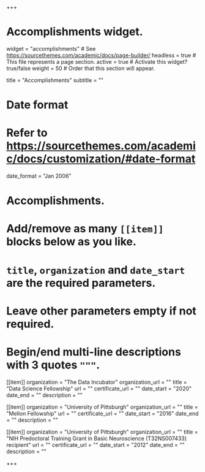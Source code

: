 +++
# Accomplishments widget.
widget = "accomplishments"  # See https://sourcethemes.com/academic/docs/page-builder/
headless = true  # This file represents a page section.
active = true  # Activate this widget? true/false
weight = 50  # Order that this section will appear.

title = "Accomplish&shy;ments"
subtitle = ""

# Date format
#   Refer to https://sourcethemes.com/academic/docs/customization/#date-format
date_format = "Jan 2006"

# Accomplishments.
#   Add/remove as many `[[item]]` blocks below as you like.
#   `title`, `organization` and `date_start` are the required parameters.
#   Leave other parameters empty if not required.
#   Begin/end multi-line descriptions with 3 quotes `"""`.

[[item]]
  organization = "The Data Incubator"
  organization_url = ""
  title = "Data Science Fellowship"
  url = ""
  certificate_url = ""
  date_start = "2020"
  date_end = ""
  description = ""

[[item]]
  organization = "University of Pittsburgh"
  organization_url = ""
  title = "Mellon Fellowship"
  url = ""
  certificate_url = ""
  date_start = "2016"
  date_end = ""
  description = ""
  
[[item]]
  organization = "University of Pittsburgh"
  organization_url = ""
  title = "NIH Predoctoral Training Grant in Basic Neuroscience (T32NS007433) recipient"
  url = ""
  certificate_url = ""
  date_start = "2012"
  date_end = ""
  description = ""

+++
